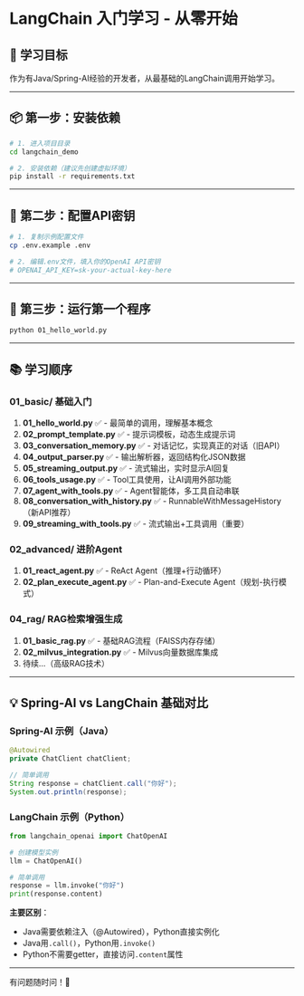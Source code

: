 # LangChain 入门学习 - 从零开始

## 🎯 学习目标
作为有Java/Spring-AI经验的开发者，从最基础的LangChain调用开始学习。

---

## 📦 第一步：安装依赖

```bash
# 1. 进入项目目录
cd langchain_demo

# 2. 安装依赖（建议先创建虚拟环境）
pip install -r requirements.txt
```

---

## 🔑 第二步：配置API密钥

```bash
# 1. 复制示例配置文件
cp .env.example .env

# 2. 编辑.env文件，填入你的OpenAI API密钥
# OPENAI_API_KEY=sk-your-actual-key-here
```

---

## 🚀 第三步：运行第一个程序

```bash
python 01_hello_world.py
```

---

## 📚 学习顺序

### 01_basic/ 基础入门
1. **01_hello_world.py** ✅ - 最简单的调用，理解基本概念
2. **02_prompt_template.py** ✅ - 提示词模板，动态生成提示词
3. **03_conversation_memory.py** ✅ - 对话记忆，实现真正的对话（旧API）
4. **04_output_parser.py** ✅ - 输出解析器，返回结构化JSON数据
5. **05_streaming_output.py** ✅ - 流式输出，实时显示AI回复
6. **06_tools_usage.py** ✅ - Tool工具使用，让AI调用外部功能
7. **07_agent_with_tools.py** ✅ - Agent智能体，多工具自动串联
8. **08_conversation_with_history.py** ✅ - RunnableWithMessageHistory（新API推荐）
9. **09_streaming_with_tools.py** ✅ - 流式输出+工具调用（重要）

### 02_advanced/ 进阶Agent
1. **01_react_agent.py** ✅ - ReAct Agent（推理+行动循环）
2. **02_plan_execute_agent.py** ✅ - Plan-and-Execute Agent（规划-执行模式）

### 04_rag/ RAG检索增强生成
1. **01_basic_rag.py** ✅ - 基础RAG流程（FAISS内存存储）
2. **02_milvus_integration.py** ✅ - Milvus向量数据库集成
3. 待续...（高级RAG技术）

---

## 💡 Spring-AI vs LangChain 基础对比

### Spring-AI 示例（Java）
```java
@Autowired
private ChatClient chatClient;

// 简单调用
String response = chatClient.call("你好");
System.out.println(response);
```

### LangChain 示例（Python）
```python
from langchain_openai import ChatOpenAI

# 创建模型实例
llm = ChatOpenAI()

# 简单调用
response = llm.invoke("你好")
print(response.content)
```

**主要区别**：
- Java需要依赖注入（@Autowired），Python直接实例化
- Java用`.call()`，Python用`.invoke()`
- Python不需要getter，直接访问`.content`属性

---

有问题随时问！🚀

